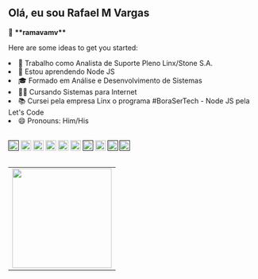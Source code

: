 ## Olá, eu sou Rafael M Vargas
<div>
<p>👋 <b>**ramavamv**</b></p>

<p>Here are some ideas to get you started:</p>

<nav >
  <li>🔭 Trabalho como Analista de Suporte Pleno Linx/Stone S.A.</li>
  <li>🌱 Estou aprendendo Node JS</li>
  <li>🎓 Formado em Análise e Desenvolvimento de Sistemas</li>
  <li>👨‍🏫 Cursando Sistemas para Internet</li>
  <li>📚 Cursei pela empresa Linx o programa #BoraSerTech - Node JS pela Let's Code</li>
  <li>😄 Pronouns: Him/His</li>
</nav>

<!--  
      - 🔭 Trabalho como Analista de Suporte Pleno Linx/Stone S.A.
      - 🌱 Estou aprendendo Node JS
      - 🎓 Formado em Análise e Desenvolvimento de Sistemas
      - 👨‍🏫 Cursando Sistemas para Internet
      - 📚 Cursei pela empresa Linx o programa #BoraSerTech - Node JS pela Let's Code
      - 😄 Pronouns: Him/His
-->

  </br>

<a target="_blank" rel="noopener noreferrer" href="" title="Linux"><img src="https://github.com/tomchen/stack-icons/blob/master/logos/linux-tux.svg" alt="Linux" width="21px" height="21px"></a>
  <a target="_blank" rel="noopener noreferrer" href="https://developer.mozilla.org/en-US/docs/Web/JavaScript" title="JavaScript"><img src="https://github.com/tomchen/stack-icons/blob/master/logos/javascript.svg" alt="JavaScript" width="21px" height="21px"></a>
  <a target="_blank" rel="noopener noreferrer" target="_blank" rel="noopener noreferrer" href="https://www.w3.org/TR/html5/" title="HTML5"><img src="https://github.com/tomchen/stack-icons/blob/master/logos/html-5.svg" alt="HTML5" width="21px" height="21px"></a>
  <a target="_blank" rel="noopener noreferrer" href="https://www.w3.org/TR/CSS/" title="CSS3"><img src="https://github.com/tomchen/stack-icons/blob/master/logos/css-3.svg" alt="CSS3" width="21px" height="21px"></a>
  <a target="_blank" rel="noopener noreferrer" href="https://git-scm.com/" title="Git"><img src="https://github.com/tomchen/stack-icons/blob/master/logos/git-icon.svg" alt="Git" width="21px" height="21px"></a>
  <a target="_blank" rel="noopener noreferrer" href="https://code.visualstudio.com/" title="Visual Studio Code"><img src="https://github.com/tomchen/stack-icons/blob/master/logos/visual-studio-code.svg" alt="Visual Studio Code" width="21px" height="21px"></a>
  <a target="_blank" rel="noopener noreferrer" href="" title="Java"><img src="https://github.com/tomchen/stack-icons/blob/master/logos/java.svg" alt="Java" width="21px" height="21px"></a>
  <a target="_blank" rel="noopener noreferrer" href="https://www.php.net/" title="Php"><img src="https://github.com/tomchen/stack-icons/blob/master/logos/php.svg" alt="Php" width="21px" height="21px"></a>
  <a target="_blank" rel="noopener noreferrer" href="" title="Python"><img src="https://github.com/tomchen/stack-icons/blob/master/logos/python.svg" alt="Python" width="21px" height="21px"></a>
  <a target="_blank" rel="noopener noreferrer" href="" title="MySQL"><img src="https://github.com/tomchen/stack-icons/blob/master/logos/mysql.svg" alt="MySQL" width="21px" height="21px"></a>

  <table align="left">
    <row>
      <td>
       <!-- Card -->
        <img height='200' src='https://github-readme-stats.vercel.app/api/top-langs/?username=ramavamv&layout=compact&theme=react'>
      </td>
    </row>
  </table> 
</div>
